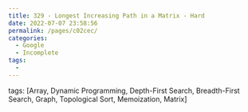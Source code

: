 ```yaml
---
title: 329 - Longest Increasing Path in a Matrix - Hard
date: 2022-07-07 23:58:56
permalink: /pages/c02cec/
categories:
  - Google
  - Incomplete
tags:
  - 
---
```

tags: [Array, Dynamic Programming, Depth-First Search, Breadth-First Search, Graph, Topological Sort, Memoization, Matrix]